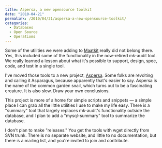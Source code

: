 ```yaml
---
title: Aspersa, a new opensource toolkit
date: "2010-04-21"
permalink: /2010/04/21/aspersa-a-new-opensource-toolkit/
categories:
  - Databases
  - Open Source
  - Operations
---
```

Some of the utilities we were adding to [Maatkit][1] really did not belong there. Yes, this included some of the functionality in the now-retired mk-audit tool. We really learned a lesson about what it's possible to support, design, spec, code, and test in a single tool.

I've moved those tools to a new project, [Aspersa][2]. Some folks are revolting and calling it Asparagus, because apparently that's easier to say. Aspersa is the name of the common garden snail, which turns out to be a fascinating creature. It is also slow. Draw your own conclusions.

This project is more of a home for simple scripts and snippets &#8212; a simple place I can grab all the little utilities I use to make my life easy. There is a "summary" tool that largely replaces mk-audit's functionality outside the database, and I plan to add a "mysql-summary" tool to summarize the database.

I don't plan to make "releases." You get the tools with wget directly from SVN trunk. There is no separate website, and little to no documentation, but there is a mailing list, and you're invited to join and contribute.

 [1]: http://www.maatkit.org/
 [2]: http://code.google.com/p/aspersa/
